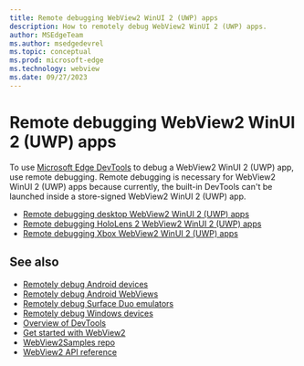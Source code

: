 ```yaml
---
title: Remote debugging WebView2 WinUI 2 (UWP) apps
description: How to remotely debug WebView2 WinUI 2 (UWP) apps. 
author: MSEdgeTeam
ms.author: msedgedevrel
ms.topic: conceptual
ms.prod: microsoft-edge
ms.technology: webview
ms.date: 09/27/2023
---
```

# Remote debugging WebView2 WinUI 2 (UWP) apps

To use [Microsoft Edge DevTools](/microsoft-edge/devtools-guide-chromium/landing/) to debug a WebView2 WinUI 2 (UWP) app, use remote debugging.  Remote debugging is necessary for WebView2 WinUI 2 (UWP) apps because currently, the built-in DevTools can't be launched inside a store-signed WebView2 WinUI 2 (UWP) app.

* [Remote debugging desktop WebView2 WinUI 2 (UWP) apps](./remote-debugging-desktop.md)
* [Remote debugging HoloLens 2 WebView2 WinUI 2 (UWP) apps](./remote-debugging-hololens.md)
* [Remote debugging Xbox WebView2 WinUI 2 (UWP) apps](./remote-debugging-xbox.md)


<!-- ====================================================================== -->
## See also

* [Remotely debug Android devices](../../devtools-guide-chromium/remote-debugging/index.md)
* [Remotely debug Android WebViews](../../devtools-guide-chromium/remote-debugging/webviews.md)
* [Remotely debug Surface Duo emulators](../../devtools-guide-chromium/remote-debugging/surface-duo-emulator.md)
* [Remotely debug Windows devices](../../devtools-guide-chromium/remote-debugging/windows.md)
* [Overview of DevTools](../index.md)
* [Get started with WebView2](../get-started/get-started.md)
* [WebView2Samples repo](https://github.com/MicrosoftEdge/WebView2Samples)
* [WebView2 API reference](../webview2-api-reference.md)
